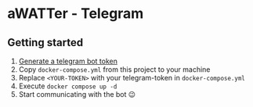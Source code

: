 # aWATTer - Telegram

## Getting started
1. [Generate a telegram bot token](https://core.telegram.org/bots/tutorial#obtain-your-bot-token)
2. Copy `docker-compose.yml` from this project to your machine
3. Replace `<YOUR-TOKEN>` with your telegram-token in `docker-compose.yml`
4. Execute `docker compose up -d`
5. Start communicating with the bot 😉
